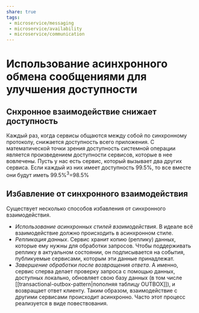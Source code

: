 ```yaml
---
share: true
tags:
 - microservice/messaging
 - microservice/availability
 - microservice/communication
---
```

# Использование асинхронного обмена сообщениями для улучшения доступности
## Снхронное взаимодействие снижает доступность
Каждый раз, когда сервисы общаются между собой по синхронному протоколу, снижается доступность всего приложения. С математической точки зрения доступность системной операции является произведением доступности сервисов, которые в нее вовлечены.
Пусть у нас есть сервис, который вызывает два других сервиса. Если каждый из них имеет доступность 99.5%, то все вместе они будут иметь 99.5%<sup>3</sup>=98.5%
## Избавление от синхронного взаимодействия
Существует несколько способов избавления от синхронного взаимодействия.
 - *Использование асинхронных стилей взаимодействия*. В идеале всё взаимодействие должно происходить в асинхронном стиле.
 - *Репликация данных*. Сервис хранит копию (реплику) данных, которые ему нужны для обработки запросов. Чтобы поддерживать реплику в актуальном состоянии, он подписывается на события, публикуемые сервисами, которым эти данные принадлежат.
 - *Завершение обработки после возвращения ответа*. А именно, сервис сперва делает проверку запроса с помощью данных, доступных локально, обновляет свою базу данных (в том числе [[transactional-outbox-pattern|пополняя таблицу OUTBOX]]), и возвращает ответ клиенту. Таким образом, взаимодействие с другими сервисами происходит асинхронно. Часто этот процесс реализуется в виде повествования.
